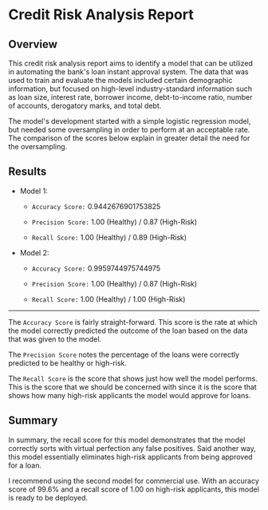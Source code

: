 # Credit Risk Analysis Report

## Overview

This credit risk analysis report aims to identify a model that can be utilized in automating the bank's loan instant approval system. The data that was used to train and evaluate the models included certain demographic information, but focused on high-level industry-standard information such as loan size, interest rate, borrower income, debt-to-income ratio, number of accounts, derogatory marks, and total debt.

The model's development started with a simple logistic regression model, but needed some oversampling in order to perform at an acceptable rate. The comparison of the scores below explain in greater detail the need for the oversampling. 


## Results


* Model 1:
  * `Accuracy Score:` 0.9442676901753825

  * `Precision Score:` 1.00 (Healthy) / 0.87 (High-Risk)

  * `Recall Score:` 1.00 (Healthy) / 0.89 (High-Risk)



* Model 2:
  * `Accuracy Score:` 0.9959744975744975

  * `Precision Score:` 1.00 (Healthy) / 0.87 (High-Risk)

  * `Recall Score:` 1.00 (Healthy) / 1.00 (High-Risk)

____
The `Accuracy Score` is fairly straight-forward. This score is the rate at which the model correctly predicted the outcome of the loan based on the data that was given to the model.

The `Precision Score` notes the percentage of the loans were correctly predicted to be healthy or high-risk.

The `Recall Score` is the score that shows just how well the model performs. This is the score that we should be concerned with since it is the score that shows how many high-risk applicants the model would approve for loans. 

## Summary

In summary, the recall score for this model demonstrates that the model correctly sorts with virtual perfection any false positives. Said another way, this model essentially eliminates high-risk applicants from being approved for a loan. 

I recommend using the second model for commercial use. With an accuracy score of 99.6% and a recall score of 1.00 on high-risk applicants, this model is ready to be deployed. 
